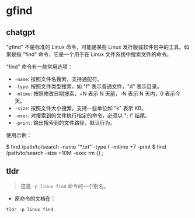 # gfind 
## chatgpt 
"gfind" 不是标准的 Linux 命令，可能是某些 Linux 发行版或软件包中的工具。如果是指 "find" 命令，它是一个用于在 Linux 文件系统中搜索文件的命令。

"find" 命令有一些常用选项：

- `-name`: 按照文件名搜索，支持通配符。
- `-type`: 按照文件类型搜索，如 "f" 表示普通文件，"d" 表示目录。
- `-mtime`: 按照修改日期搜索，+N 表示 N 天前，-N 表示 N 天内，0 表示今天。
- `-size`: 按照文件大小搜索，支持一些单位如 "k" 表示 KB。
- `-exec`: 对搜索到的文件执行指定的命令，必须以 "; \\" 结尾。
- `-print`: 输出搜索到的文件路径，默认行为。

使用示例：

  $ find /path/to/search -name "*.txt" -type f -mtime +7 -print
  $ find /path/to/search -size +10M -exec rm {} \; 

## tldr 
 
> 这是 `-p linux find` 命令的一个别名。

- 原命令的文档在：

`tldr -p linux find`

